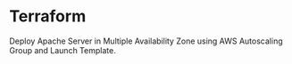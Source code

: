  # Terraform
 
 Deploy Apache Server in Multiple Availability Zone using AWS Autoscaling Group and Launch Template.